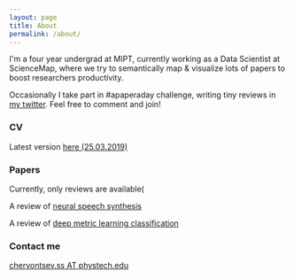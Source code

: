 ```yaml
---
layout: page
title: About
permalink: /about/
---
```


I'm a four year undergrad at MIPT, currently working as a Data Scientist at ScienceMap, where we try to semantically map & visualize lots of papers to boost researchers productivity. 

Occasionally I take part in #apaperaday challenge, writing tiny reviews in [my twitter](https://www.twitter.com/JanRocks7). Feel free to comment and join!

### CV
Latest version [here (25.03.2019)]({{site.url}}/assets/chervontsev_CV.pdf)

### Papers
Currently, only reviews are available(

A review of [neural speech synthesis]({{site.url}}/assets/NSS.pdf)

A review of [deep metric learning classification]({{site.url}}/assets/DML_Gaussian.pdf)

### Contact me

[chervontsev.ss AT phystech.edu](mailto:chervontsev.ss@phystech.edu)
